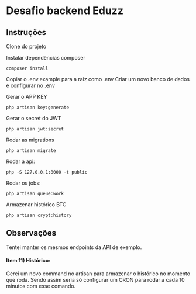 # Desafio backend Eduzz

## Instruções

Clone do projeto

Instalar dependências composer
  
`composer install`

Copiar o .env.example para a raiz como .env
Criar um novo banco de dados e configurar no .env

Gerar o APP KEY

`php artisan key:generate`

Gerar o secret do JWT

`php artisan jwt:secret`

Rodar as migrations

`php artisan migrate`

Rodar a api:

`php -S 127.0.0.1:8000 -t public`

Rodar os jobs:

`php artisan queue:work`

Armazenar histórico BTC

`php artisan crypt:history`

## Observações

Tentei manter os mesmos endpoints da API de exemplo.

#### Item 11) Histórico:

Gerei um novo command no artisan para armazenar o histórico no momento que roda. Sendo assim seria só configurar um CRON para rodar a cada 10 minutos com esse comando.